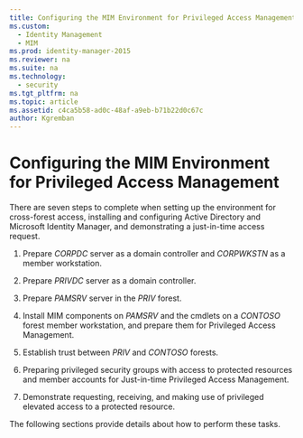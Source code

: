 ```yaml
---
title: Configuring the MIM Environment for Privileged Access Management
ms.custom:
  - Identity Management
  - MIM
ms.prod: identity-manager-2015
ms.reviewer: na
ms.suite: na
ms.technology:
  - security
ms.tgt_pltfrm: na
ms.topic: article
ms.assetid: c4ca5b58-ad0c-48af-a9eb-b71b22d0c67c
author: Kgremban
---
```

# Configuring the MIM Environment for Privileged Access Management
There are seven steps to complete when setting up the environment for cross-forest access, installing and configuring Active Directory and Microsoft Identity Manager, and demonstrating a just-in-time access request.

1.  Prepare *CORPDC* server as a domain controller and *CORPWKSTN* as a member workstation.

2.  Prepare *PRIVDC* server as a domain controller.

3.  Prepare *PAMSRV* server in the *PRIV* forest.

4.  Install MIM components on *PAMSRV* and the cmdlets on a *CONTOSO* forest member workstation, and prepare them for Privileged Access Management.

5.  Establish trust between *PRIV* and *CONTOSO* forests.

6.  Preparing privileged security groups with access to protected resources and member accounts for Just-in-time Privileged Access Management.

7.  Demonstrate requesting, receiving, and making use of privileged elevated access to a protected resource.

The following sections provide details about how to perform these tasks.
